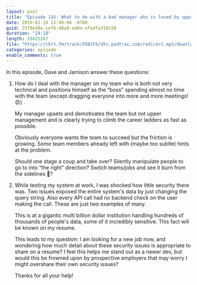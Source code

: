 ```yaml
---
layout: post
title: "Episode 145: What to do with a bad manager who is loved by upper management and should I include detecting major security vulnerabilities on my resume?"
date: 2019-02-18 12:00:00 -0700
guid: 25f8e48e-cefb-48a0-ad0a-efadfa318c58
duration: "24:18"
length: 20425267
file: "https://chrt.fm/track/FD81F6/dts.podtrac.com/redirect.mp3/download.softskills.audio/sse-145.mp3"
categories: episode
enable_comments: true
---
```


In this episode, Dave and Jamison answer these questions:

1. How do I deal with the manager on my team who is both not very technical and positions himself as the “boss” spending almost no time with the team (except dragging everyone into more and more meetings! 😡) .
   
   My manager upsets and demotivates the team but not upper management and is clearly trying to climb the career ladders as fast as possible.
   
   Obviously everyone wants the team to succeed but the friction is growing. Some team members already left with (maybe too subtle) hints at the problem.
   
   Should one stage a coup and take over? Silently manipulate people to go to into “the right” direction? Switch teams/jobs and see it burn from the sidelines 🍿?


2. While testing my system at work, I was shocked how little security there was. Two issues exposed the entire system's data by just changing the query string. Also every API call had no backend check on the user making the call. These are just two examples of many.
   
   This is at a gigantic multi billion dollar institution handling hundreds of thousands of people's data, some of it incredibly sensitive. This fact will be known on my resume.
   
   This leads to my question: I am looking for a new job now, and wondering how much detail about these security issues is appropriate to share on a resume? I feel this helps me stand out as a newer dev, but would this be frowned upon by prospective employers that may worry I might overshare their own security issues?
   
   Thanks for all your help!
